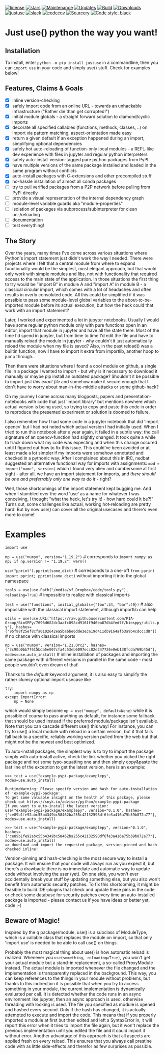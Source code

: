 [![license](https://img.shields.io/github/license/amogorkon/justuse)](https://github.com/amogorkon/justuse/blob/master/LICENSE)
[![stars](https://img.shields.io/github/stars/amogorkon/justuse?style=plastic)](https://github.com/amogorkon/justuse/stargazers)
[![Maintenance](https://img.shields.io/badge/Maintained%3F-yes-green.svg)](https://GitHub.com/amogorkon/justuse/graphs/commit-activity)
[![Updates](https://pyup.io/repos/github/amogorkon/justuse/shield.svg)](https://pyup.io/repos/github/amogorkon/justuse/)
[![Build](https://github.com/amogorkon/justuse/actions/workflows/blank.yml/badge.svg?branch=main)](https://github.com/amogorkon/justuse/actions/workflows/blank.yml)
[![Downloads](https://pepy.tech/badge/justuse)](https://pepy.tech/project/justuse)
[![justuse](https://snyk.io/advisor/python/justuse/badge.svg)](https://snyk.io/advisor/python/justuse)
[![slack](https://img.shields.io/badge/slack-@justuse-purple.svg?logo=slack)](https://join.slack.com/t/justuse/shared_invite/zt-tot4bhq9-_qIXBdeiRIfhoMjxu0EhFw)
[![codecov](https://codecov.io/gh/amogorkon/justuse/branch/main/graph/badge.svg?token=ROM5GP7YGV)](https://codecov.io/gh/amogorkon/justuse)
[![Sourcery](https://img.shields.io/badge/Sourcery-enabled-brightgreen)](https://sourcery.ai)
<a href="https://github.com/psf/black"><img alt="Code style: black" src="https://img.shields.io/badge/code%20style-black-000000.svg"></a>

# Just use() python the way you want!

## Installation
To install, enter `python -m pip install justuse` in a commandline, then you can `import use` in your code and simply use() stuff. Check for examples below!

## Features, Claims & Goals

- [x] inline version-checking
- [x] safely import code from an online URL - towards an unhackable infrastructure ("Rather die than get corrupted!")
- [x] initial module globals - a straight forward solution to diamond/cyclic imports
- [x] decorate all specified callables (functions, methods, classes, ..) on import via pattern matching, aspect-orientation made easy
- [x] return a given default if an exception happened during an import, simplifying optional dependencies
- [x] safely hot auto-reloading of function-only local modules - a REPL-like dev experience with files in jupyter and regular python interpreters
- [x] safely auto-install version-tagged pure python packages from PyPI
- [x] have multiple versions of the same package installed and loaded in the same program without conflicts
- [x] auto-install packages with C-extensions and other precompiled stuff
- [x] no-hassle installation of almost all conda packages
- [ ] try to pull verified packages from a P2P network before pulling from PyPI directly
- [ ] provide a visual representation of the internal dependency graph
- [ ] module-level variable guards aka "module-properties"
- [ ] isolation of packages via subprocess/subinterpreter for clean un-/reloading
- [ ] documentation
- [ ] test everything!

## The Story
Over the years, many times I've come across various situations where Python's import statement just didn't work the way I needed.
There were projects where I felt that a central module from where to expand functionality would be the simplest, most elegant approach, but that would only work with simple modules and libs, not with functionality that required access to the main state of the application. In those situations the first thing to try would be "import B" in module A and "import A" in module B - a classical circular import, which comes with a lot of headaches and often results in overly convoluted code. All this could be simplified if it was possible to pass some module-level global variables to the about-to-be-imported module before its actual execution, but how the heck could that work with an import statement?

Later, I worked and experimented a lot in jupyter notebooks. Usually I would have some regular python module only with pure functions open in an editor, import that module in jupyter and have all the state there. Most of the time I'd spend in jupyter, but from time to time I'd edit the file and have to manually reload the module in jupyter - why couldn't it just automatically reload the module when my file is saved? Also, in the past reload() was a builtin function, now I have to import it extra from importlib, another hoop to jump through..

Then there were situations where I found a cool module on github, a single file in a package I wanted to import - but why is it necessary to download it manually or maybe pip install an outdated package? Shouldn't it be possible to import just *this exact file* and somehow make it secure enough that I don't have to worry about man-in-the-middle attacks or some github-hack?

On my journey I came across many blogposts, papers and presentation-notebooks with code that just 'import library' but mentions nowhere which actual version is being used, so  trying to copy and paste this code in order to reproduce the presented experiment or solution is doomed to failure.

I also remember how I had some code in a jupyter notebook that did 'import opencv' but I had not noted which actual version I had initially used. When I tried to run this notebook after a year again, it failed in a subtle way: the call signature of an opencv-function had slightly changed. It took quite a while to track down what my code was expecting and when this change occured until I figured out how to fix this issue. This could've been avoided or at least made a lot simpler if my imports were somehow annotated and checked in a pythonic way. After I complained about this in IRC, nedbat suggested an alternative functional way for imports with assignments: `mod = import("name", version)` which I found very alien and cumbersome at first sight - after all, we have an import statement for imports, and *there should be one and preferrably only one way to do it* - right?

Well, those shortcomings of the import statement kept bugging me. And when I stumbled over the word 'use' as a name for whatever I was conceiving, I thought "what the heck, let's try it! - how hard could it be?!" Turns out, some challenges like actual, working hot-reloading are pretty hard! But by now use() can cover all the original usecases and there's even more to come!

# Examples

 `import use`
 
 `np = use("numpy", version="1.19.2")`  # corresponds to `import numpy as np; if np.version != "1.19.2": warn()`
 
 `use("pprint").pprint(some_dict)`  # corresponds to a one-off `from pprint import pprint; pprint(some_dict)` without importing it into the global namespace
 
 `tools = use(use.Path("/media/sf_Dropbox/code/tools.py"), reloading=True)`  # impossible to realize with classical imports
 
 `test = use("functions", initial_globals={"foo":34, "bar":49})`  # also impossible with the classical import statement, although importlib can help
 
 `utils = use(use.URL("https://raw.githubusercontent.com/PIA-Group/BioSPPy/7696d682dc3aafc898cd9161f946ea87db4fed7f/biosppy/utils.py"),
            hashes={"95f98f25ef8cfa0102642ea5babbe6dde3e3a19d411db9164af53a9b4cdcccd8"})`  # no chance with classical imports
            
 `np = use("numpy", version="1.21.0rc2", hashes={"3c90b0bb77615bda5e007cfa4c53eb6097ecc82e247726e0eb138fcda769b45d"}, modes=use.auto_install)` # inline installation of packages and importing the same package with different versions in parallel in the same code - most people wouldn't even dream of that!

Thanks to the *default* keyword argument, it is also easy to simplify the rather clumsy optional import usecase like

```
try:
    import numpy as np
except ImportError:
    np = None
```
which would simply become
`np = use("numpy", default=None)`
while it is possible of course to pass anything as default, for instance some fallback that should be used instead if the preferred module/package isn't available. Note that you can cascade different use() this way! For instance, you can try to use() a local module with reload in a certain version, but if that fails fall back to a specific, reliably working version pulled from the web but that might not be the newest and best optimized.

To auto-install packages, the simplest way is to try to import the package simply with auto-install active, check the link whether you picked the right package and not some typo-squatting one and then simply copy&paste the last line of the exception to get the latest version, here is an example:

```
>>> test = use("example-pypi-package/examplepy", modes=use.auto_install)

RuntimeWarning: Please specify version and hash for auto-installation of 'example-pypi-package'. 
To get some valuable insight on the health of this package, please check out https://snyk.io/advisor/python/example-pypi-package
If you want to auto-install the latest version: 
use("example-pypi-package/examplepy", version="0.1.0", hashes={"ce89b1fe92abc55b4349bc58462ba255c42132598df6fe3a416a75b39b872a77"}, modes=use.auto_install)

>>> test = use("example-pypi-package/examplepy", version="0.1.0", hashes={"ce89b1fe92abc55b4349bc58462ba255c42132598df6fe3a416a75b39b872a77"}, modes=use.auto_install)
=> download and import the requested package, version-pinned and hash-checked inline!
```
Version-pinning and hash-checking is the most secure way to install a package. It will ensure that your code will always run as you expect it, but there's a drawback: there is no immediate and automatic way to update code without involving the user (yet). On one side, you won't ever accidentally break your stuff by updating something else, but you also won't benefit from automatic security patches. To fix this shortcoming, it might be feasible to build IDE-plugins that check and update these pins in the code or check some database for security patches every time an auto-installed package is imported - please contact us if you have ideas or better yet, code ;-)


## Beware of Magic!
Inspired by the q package/module, use() is a subclass of ModuleType, which is a callable class that replaces the module on import, so that only 'import use' is needed to be able to call use() on things.

Probably the most magical thing about use() is how automatic reload is realized. Whenever you `use(something, reloading=True)`, you won't get your actual module but a stand-in replacement, a so-called ProxyModule instead. The actual module is imported whenever the file changed and the implementation is transparently replaced in the background. This way, you can keep references to the things in your module without problems, but thanks to this indirection it is possible that when you try to access something in your module, the current implementation is dynamically evaluated per call. It is detected whether the code runs in an async environment like jupyter, then an async approach is used, otherwise threading with locking is used.
The file you specified as module is opened and hashed every second. Only if the hash has changed, it is actually attempted to execute and import the code. This means that if you properly imported a module at first but then edited and left a SyntaxError in, it will report this error when it tries to import the file again, but it won't replace the previous implementation until you edited the file and it could import it without error.
Another advantage of this approach is that all aspects are applied fresh on every reload. This ensures that you always call prestine code with as little side-effects and therefor as few surprises as possible.
